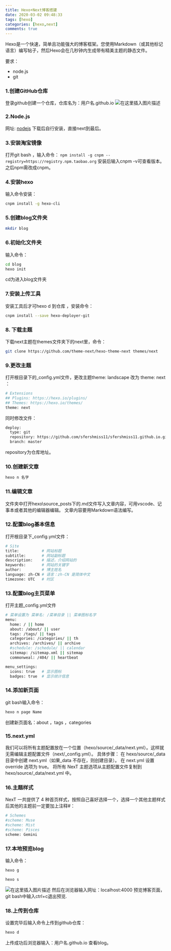 ```yaml
---
title: Hexo+Next博客搭建
date: 2020-03-02 09:48:33
tags: [hexo]
categories: [hexo,next]
comments: true
---
```

Hexo是一个快速，简单且功能强大的博客框架。您使用Markdown（或其他标记语言）编写帖子，然后Hexo会在几秒钟内生成带有精美主题的静态文件。
<!--more-->
要求：
 - node.js
 - git

### 1.创建GitHub仓库
登录github创建一个仓库，仓库名为：用户名.github.io
![在这里插入图片描述](https://img-blog.csdnimg.cn/20200302101003818.png?x-oss-process=image/watermark,type_ZmFuZ3poZW5naGVpdGk,shadow_10,text_aHR0cHM6Ly9ibG9nLmNzZG4ubmV0L3FxXzQwNTkwNzc4,size_16,color_FFFFFF,t_70)
### 2.Node.js
网址: [nodejs](https://nodejs.org/en/)
下载后自行安装，直接next到最后。
### 3.安装淘宝镜像
打开git bash	，输入命令：
`npm install -g cnpm --registry=https://registry.npm.taobao.org`
安装后输入cnpm -v可查看版本。
之后npm需改成cnpm。
### 4.安装hexo
输入命令安装：

```bash
cnpm install -g hexo-cli
```

### 5.创建blog文件夹

```bash
mkdir blog
```

### 6.初始化文件夹
输入命令：
```bash
cd blog
hexo init
```
cd为进入blog文件夹
### 7.安装上传工具
安装工具后才可hexo d 到仓库 ，安装命令：

```bash
cnpm install --save hexo-deployer-git
```
### 8.	下载主题
下载next主题在themes文件夹下的next里，命令：

```bash
git clone https://github.com/theme-next/hexo-theme-next themes/next
```

### 9.更改主题
打开根目录下的_config.yml文件，更改主题theme: landscape 改为 theme: next  ：


```bash
# Extensions
## Plugins: https://hexo.io/plugins/
## Themes: https://hexo.io/themes/
theme: next
```
同时修改文件：
```bash
deploy:
  type: git
  repository: https://github.com/sfershmiss11/sfershmiss11.github.io.git
  branch: master
```
repository为仓库地址。
### 10.创建新文章

```bash
hexo n 名字
```

### 11.编辑文章
文件夹中打开hexo\source\_posts下的.md文件写入文章内容，可用vscode、记事本或者其他的编辑器编辑。
文章内容要用Markdown语法编写。

### 12.配置blog基本信息
打开根目录下_config.yml文件：
```bash
# Site
title:          # 网站标题
subtitle:       # 网站副标题
description:    # 描述，介绍网站的
keywords:       # 网站的关键字
author:         # 博主姓名
language: zh-CN # 语言：zh-CN 是简体中文
timezone: UTC   # 时区
```
### 13.配置blog主页菜单
打开主题_config.yml文件

```bash
# 菜单设置为 菜单名: /菜单目录 || 菜单图标名字
menu:
  home: / || home
  about: /about/ || user
  tags: /tags/ || tags
  categories: /categories/ || th
  archives: /archives/ || archive
  #schedule: /schedule/ || calendar
  sitemap: /sitemap.xml || sitemap
  commonweal: /404/ || heartbeat

menu_settings:
  icons: true   # 显示图标
  badges: true  # 显示统计信息
```
### 14.添加新页面
git bash输入命令：
```bash
hexo n page Name
```

创建新页面名：about	，tags	，categories
### 15.next.yml
我们可以将所有主题配置放在一个位置（hexo/source/_data/next.yml）。这样就无需编辑主题配置文件（next/_config.yml）。
具体步骤：
在 hexo/source/_data 目录中创建 next.yml（如果_data 不存在，则创建目录）。
在 next.yml 设置 override 选项为 true。
将所有 NexT 主题选项从主题配置文件复制到 hexo/source/_data/next.yml 中。

### 16.主题样式
NexT 一共提供了 4 种首页样式，按照自己喜好选择一个，选择一个其他主题样式后其他的主题前一定要加上注释#：

```bash
# Schemes
#scheme: Muse
#scheme: Mist
#scheme: Pisces
scheme: Gemini
```
### 17.本地预览blog
输入命令：

```bash
hexo g
```

```bash
hexo s
```
![在这里插入图片描述](https://img-blog.csdnimg.cn/20200302111946294.png)
然后在浏览器输入网址：localhost:4000 预览博客页面，git bash中输入ctrl+c退出预览.

### 18.上传到仓库
设置完毕后输入命令上传到github仓库：

```bash
hexo d
```
上传成功后浏览器输入：用户名.github.io 查看blog。